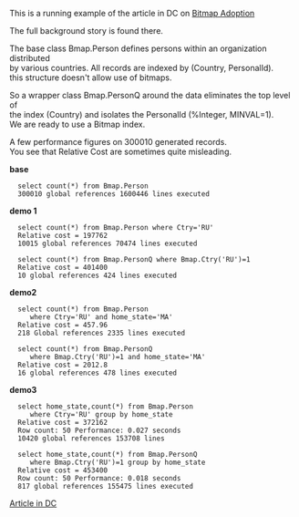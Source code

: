 This is a running example of the article in DC on [Bitmap Adoption](https://community.intersystems.com/post/adopted-bitmap)   

The full background story is found there.  

The base class Bmap.Person defines persons within an organization distributed  
by various countries. All records are indexed by (Country, PersonalId).  
this structure doesn't allow use of bitmaps.  

So a wrapper class Bmap.PersonQ around the data eliminates the top level of  
the index (Country) and isolates the PersonalId (%Integer, MINVAL=1).  
We are ready to use a Bitmap index.  

A few performance figures on 300010 generated records.  
You see that Relative Cost are sometimes quite misleading.  

__base__ 
~~~
  select count(*) from Bmap.Person  
  300010 global references 1600446 lines executed   
~~~

__demo 1__  
~~~
  select count(*) from Bmap.Person where Ctry='RU'  
  Relative cost = 197762  
  10015 global references 70474 lines executed    
      
  select count(*) from Bmap.PersonQ where Bmap.Ctry('RU')=1  
  Relative cost = 401400  
  10 global references 424 lines executed   
~~~

__demo2__  
~~~
  select count(*) from Bmap.Person   
     where Ctry='RU' and home_state='MA'   
  Relative cost = 457.96    
  218 Global references 2335 lines executed   
   
  select count(*) from Bmap.PersonQ   
     where Bmap.Ctry('RU')=1 and home_state='MA'   
  Relative cost = 2012.8   
  16 global references 478 lines executed  
~~~

__demo3__  
~~~
  select home_state,count(*) from Bmap.Person   
     where Ctry='RU' group by home_state  
  Relative cost = 372162   
  Row count: 50 Performance: 0.027 seconds   
  10420 global references 153708 lines  
      
  select home_state,count(*) from Bmap.PersonQ   
     where Bmap.Ctry('RU')=1 group by home_state    
  Relative cost = 453400    
  Row count: 50 Performance: 0.018 seconds    
  817 global references 155475 lines executed    

~~~

[Article in DC](https://community.intersystems.com/post/adopted-bitmap)   
